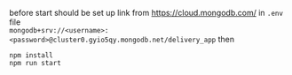 before start should be set up link from https://cloud.mongodb.com/ in `.env` file<br>
`mongodb+srv://<username>:<password>@cluster0.gyio5qy.mongodb.net/delivery_app`
then<br>

```
npm install
npm run start
```
